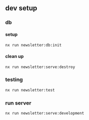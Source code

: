 ## dev setup

### db

#### setup

```sh
nx run newsletter:db:init
```

#### clean up

```sh
nx run newsletter:serve:destroy
```

### testing

```sh
nx run newsletter:test
```

### run server

```sh
nx run newsletter:serve:development
```
